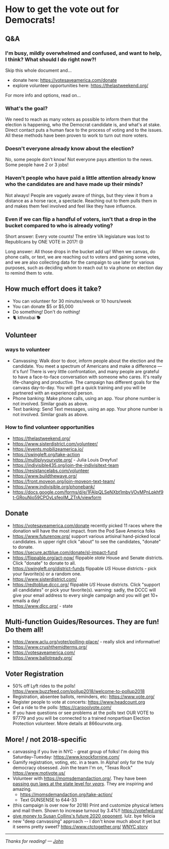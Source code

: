 # How to get the vote out for Democrats!

## Q&A

### I'm busy, mildly overwhelmed and confused, and want to help, I think? What should I do right now?!

Skip this whole document and...
 * donate here: https://votesaveamerica.com/donate
 * explore volunteer opportunities here: https://thelastweekend.org/

For more info and options, read on...

### What's the goal?

We need to reach as many voters as possible to inform them that the election is happening,
who the Democrat candidate is, and what's at stake. Direct contact puts a human face to the process of voting and to
the issues. All these methods have been proven to work to turn out more voters.

### Doesn't everyone already know about the election?

No, some people don't know! Not everyone pays attention to the news. Some people have 2 or 3 jobs!

### Haven't people who have paid a little attention already know who the candidates are and have made up their minds?

Not always! People are vaguely aware of things, but they view it from a distance as a horse race, a spectacle.
Reaching out to them pulls them in and makes them feel involved and feel like they have influence.

### Even if we can flip a handful of voters, isn't that a drop in the bucket compared to who is already voting?

Short answer: Every vote counts! The entire VA legislature was lost to Republicans by ONE VOTE in 2017! 😢

Long answer: All those drops in the bucket add up! When we canvas, do phone calls, or text, we are reaching out to voters
and gaining some votes, and we are also collecting data for the campaign to use later for various purposes, such as
deciding whom to reach out to via phone on election day to remind them to vote.


## How much effort does it take?
* You can volunteer for 30 minutes/week or 10 hours/week
* You can donate $5 or $5,000
* Do something! Don't do nothing!
* 🐈 kthnxbai 🐕

## Volunteer

### ways to volunteer

* Canvassing: Walk door to door, inform people about the election and the candidate. You meet a spectrum of Americans and make a difference — it's fun! There is very little confrontation, and many people are grateful to have a face-to-face conversation with someone who cares. It's really life-changing and productive. The campaign has different goals for the canvass day-to-day. You will get a quick training and you will be partnered with an experienced person.
* Phone banking: Make phone calls, using an app. Your phone number is not involved. Similar goals as above.
* Text banking: Send Text messages, using an app. Your phone number is not involved. Similar goals as above.

### How to find volunteer opportunities

* https://thelastweekend.org/
* https://www.sisterdistrict.com/volunteer/
* https://events.mobilizeamerica.io/
* https://swingleft.org/take-action
* https://multiplyyourvote.org/ - Julia Louis Dreyfus!
* https://indivisible435.org/join-the-indivisitext-team
* https://resistancelabs.com/volunteer
* https://www.buildthewave.org/
* https://front.moveon.org/join-moveon-text-team/
* https://www.indivisible.org/phonebank/
* https://docs.google.com/forms/d/e/1FAIpQLSeNXbt1mbvVOyMPnLpkhf9t-GRouNio59CPOyLsfeoIM_ZTrA/viewform

## Donate
* https://votesaveamerica.com/donate recently picked 11 races where the donation will have the most impact. from the Pod Save America folks
* https://www.futurenow.org/ support various artisinal hand-picked local candidates. in upper right click "about" to see the candidates, "donate" to donate.
* https://secure.actblue.com/donate/sl-impact-fund
* https://flippable.org/act-now/ flippable *state* House and Senate districts. Click "donate" to donate to all.
* https://swingleft.org/district-funds flippable *US* House districts - pick your favorite(s) or a random one.
* https://www.sisterdistrict.com/
* https://redtoblue.dccc.org/ flippable *US* House districts. Click "support all candidates" or pick your favorite(s). warning: sadly, the DCCC will give your email address to every single campaign and you will get 10+ emails a day!
* https://www.dlcc.org/ - state

## Multi-function Guides/Resources. They are fun! Do them all!
* https://www.aclu.org/voter/polling-place/ - really slick and informative!
* https://www.crushthemidterms.org/
* https://votesaveamerica.com/
* https://www.ballotready.org/

## Voter Registration
* 50% off Lyft rides to the polls! https://www.buzzfeed.com/pollup2018/welcome-to-pollup2018
* Registration, absentee ballots, reminders, etc: https://www.vote.org/
* Register people to vote at concerts: https://www.headcount.org
* Get a ride to the polls: https://carpoolvote.com/
* If you have questions or see problems at the polls text OUR VOTE to 97779 and you will be connected to a trained nonpartisan Election Protection volunteer. More details at 866ourvote.org.

## More! / not 2018-specific

* canvassing if you live in NYC - great group of folks! I'm doing this Saturday–Tuesday: https://www.knockfornine.com/
* Gamify registration, voting, etc. in a team. In Alpha! only for the truly democracy obsessed. Join the team I'm on, "Texas Rock" https://www.motivote.us/
* Volunteer with https://momsdemandaction.org/. They have been [passing gun laws at the state level for *years*](https://momsdemandaction.org/our-victories/). They are inspiring and amazing.
  * https://momsdemandaction.org/take-action/
  * Text GUNSENSE to 644-33
* (this campaign is over now for 2018) Print and customize physical letters and mail them. Shown to increase turnout by 3.4%!! https://votefwd.org/
* [give money to Susan Collins's future 2020 opponent](https://www.crowdpac.com/campaigns/387413/either-sen-collins-votes-no-on-kavanaugh-or-we-fund-her-future-opponent). lulz. bye felicia
* new "deep canvassing" approach -- I don't know much about it yet but it seems pretty sweet? https://www.ctctogether.org/ [WNYC story](https://www.wnyc.org/story/could-door-knock-change-your-mind-and-your-votes/)

----

*Thanks for reading! — [John](https://jjb.cc)*